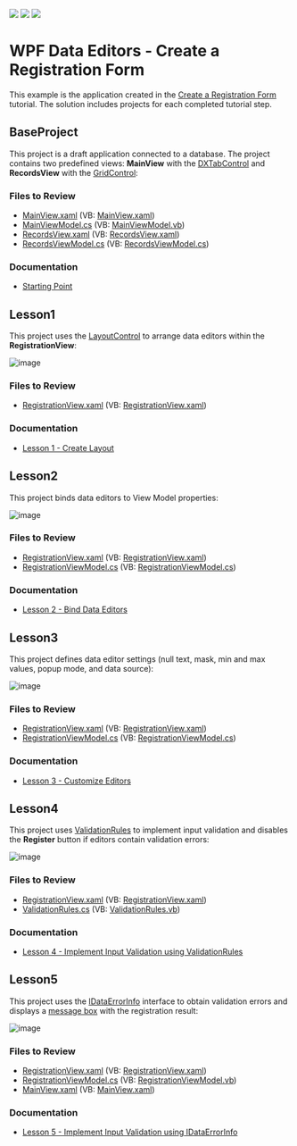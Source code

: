 <!-- default badges list -->
![](https://img.shields.io/endpoint?url=https://codecentral.devexpress.com/api/v1/VersionRange/128644289/22.2.2%2B)
[![](https://img.shields.io/badge/Open_in_DevExpress_Support_Center-FF7200?style=flat-square&logo=DevExpress&logoColor=white)](https://supportcenter.devexpress.com/ticket/details/E4575)
[![](https://img.shields.io/badge/📖_How_to_use_DevExpress_Examples-e9f6fc?style=flat-square)](https://docs.devexpress.com/GeneralInformation/403183)
<!-- default badges end -->

# WPF Data Editors - Create a Registration Form

This example is the application created in the [Create a Registration Form](https://docs.devexpress.com/WPF/17675/controls-and-libraries/data-editors/getting-started/how-to-create-a-registration-form) tutorial. The solution includes projects for each completed tutorial step.

## BaseProject

This project is a draft application connected to a database. The project contains two predefined views: **MainView** with the [DXTabControl](https://docs.devexpress.com/WPF/DevExpress.Xpf.Core.DXTabControl) and **RecordsView** with the [GridControl](https://docs.devexpress.com/WPF/DevExpress.Xpf.Grid.GridControl):

### Files to Review

* [MainView.xaml](./CS/RegistrationForm.BaseProject/View/MainView.xaml) (VB: [MainView.xaml](./VB/RegistrationForm.BaseProject/View/MainView.xaml))
* [MainViewModel.cs](./CS/RegistrationForm.BaseProject/ViewModel/MainViewModel.cs) (VB: [MainViewModel.vb](./VB/RegistrationForm.BaseProject/ViewModel/MainViewModel.vb))
* [RecordsView.xaml](./CS/RegistrationForm.BaseProject/View/RecordsView.xaml) (VB: [RecordsView.xaml](./VB/RegistrationForm.BaseProject/View/RecordsView.xaml))
* [RecordsViewModel.cs](./CS/RegistrationForm.BaseProject/ViewModel/RecordsViewModel.cs) (VB: [RecordsViewModel.cs](./CS/RegistrationForm.BaseProject/ViewModel/RecordsViewModel.cs))

### Documentation

* [Starting Point](https://docs.devexpress.com/WPF/17676/controls-and-libraries/data-editors/getting-started/how-to-create-a-registration-form/starting-point)

## Lesson1

This project uses the [LayoutControl](https://docs.devexpress.com/WPF/DevExpress.Xpf.LayoutControl.LayoutControl) to arrange data editors within the **RegistrationView**:

![image](https://user-images.githubusercontent.com/65009440/226887933-cb473803-3931-423a-b3f0-1b46ccff0043.png)

### Files to Review

* [RegistrationView.xaml](./CS/RegistrationForm.Lesson1/View/RegistrationView.xaml) (VB: [RegistrationView.xaml](./VB/RegistrationForm.Lesson1/View/RegistrationView.xaml))

### Documentation

* [Lesson 1 - Create Layout](https://docs.devexpress.com/WPF/17677/controls-and-libraries/data-editors/getting-started/how-to-create-a-registration-form/lesson-1-create-layout)

## Lesson2

This project binds data editors to View Model properties:

![image](https://user-images.githubusercontent.com/65009440/226891620-ca537443-6c9f-4430-bb56-4efec69eb25c.png)

### Files to Review

* [RegistrationView.xaml](./CS/RegistrationForm.Lesson2/View/RegistrationView.xaml) (VB: [RegistrationView.xaml](./VB/RegistrationForm.Lesson2/View/RegistrationView.xaml))
* [RegistrationViewModel.cs](./CS/RegistrationForm.Lesson2/ViewModel/RegistrationViewModel.cs) (VB: [RegistrationViewModel.cs](./CS/RegistrationForm.Lesson2/ViewModel/RegistrationViewModel.cs))

### Documentation

* [Lesson 2 - Bind Data Editors](https://docs.devexpress.com/WPF/17689/controls-and-libraries/data-editors/getting-started/how-to-create-a-registration-form/lesson-2-bind-data-editors)

## Lesson3

This project defines data editor settings (null text, mask, min and max values, popup mode, and data source):

![image](https://user-images.githubusercontent.com/65009440/226893095-3ea7bad1-56a8-45b9-a39e-8fd72c5e0373.png)

### Files to Review

* [RegistrationView.xaml](./CS/RegistrationForm.Lesson3/View/RegistrationView.xaml) (VB: [RegistrationView.xaml](./VB/RegistrationForm.Lesson3/View/RegistrationView.xaml))
* [RegistrationViewModel.cs](./CS/RegistrationForm.Lesson3/ViewModel/RegistrationViewModel.cs) (VB: [RegistrationViewModel.cs](./CS/RegistrationForm.Lesson3/ViewModel/RegistrationViewModel.cs))

### Documentation

* [Lesson 3 - Customize Editors](https://docs.devexpress.com/WPF/17690/controls-and-libraries/data-editors/getting-started/how-to-create-a-registration-form/lesson-3-customize-editors)

## Lesson4

This project uses [ValidationRules](https://learn.microsoft.com/en-us/dotnet/api/system.windows.controls.validationrule) to implement input validation and disables the **Register** button if editors contain validation errors:

![image](https://user-images.githubusercontent.com/65009440/226896243-cf9cae10-b14e-4b5f-a1ec-e40a0e224911.png)

### Files to Review

* [RegistrationView.xaml](./CS/RegistrationForm.Lesson4/View/RegistrationView.xaml) (VB: [RegistrationView.xaml](./VB/RegistrationForm.Lesson4/View/RegistrationView.xaml))
* [ValidationRules.cs](./CS/RegistrationForm.Lesson4/Common/ValidationRules.cs) (VB: [ValidationRules.vb](./VB/RegistrationForm.Lesson4/Common/ValidationRules.vb))

### Documentation

* [Lesson 4 - Implement Input Validation using ValidationRules](https://docs.devexpress.com/WPF/17693/controls-and-libraries/data-editors/getting-started/how-to-create-a-registration-form/lesson-4-implement-input-validation-using-validationrules)

## Lesson5

This project uses the [IDataErrorInfo](https://learn.microsoft.com/en-us/dotnet/api/system.componentmodel.idataerrorinfo) interface to obtain validation errors and displays a [message box](https://docs.devexpress.com/WPF/17415/mvvm-framework/services/predefined-set/message-box-services/dxmessageboxservice) with the registration result:

![image](https://user-images.githubusercontent.com/65009440/226903130-3d2362ae-b947-4fdc-84f1-eb718d364ff1.png)

### Files to Review

* [RegistrationView.xaml](./CS/RegistrationForm.Lesson5/View/RegistrationView.xaml) (VB: [RegistrationView.xaml](./VB/RegistrationForm.Lesson5/View/RegistrationView.xaml))
* [RegistrationViewModel.cs](./CS/RegistrationForm.Lesson5/ViewModel/RegistrationViewModel.cs) (VB: [RegistrationViewModel.vb](./CS/RegistrationForm.Lesson5/ViewModel/RegistrationViewModel.cs))
* [MainView.xaml](./CS/RegistrationForm.Lesson5/View/MainView.xaml) (VB: [MainView.xaml](./VB/RegistrationForm.Lesson5/View/MainView.xaml))

### Documentation

* [Lesson 5 - Implement Input Validation using IDataErrorInfo](https://docs.devexpress.com/WPF/17694/controls-and-libraries/data-editors/getting-started/how-to-create-a-registration-form/lesson-5-implement-input-validation-using-idataerrorinfo)
